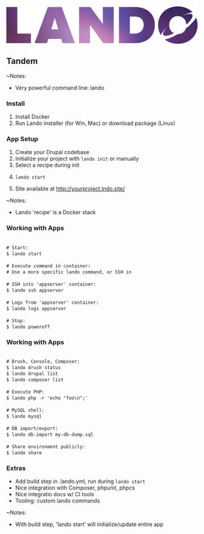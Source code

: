 ![Lando](slides/img/logo-lando.png)

## Tandem

~Notes:
* Very powerful command line: lando


### Install

1. Install Docker
1. Run Lando installer (for Win, Mac) or download package (Linux)


### App Setup

1. Create your Drupal codebase
1. Initialize your project with ```lando init``` or manually
1. Select a recipe during init
1. <pre><code class="bash" data-trim data-noescape>lando start</code></pre>
1. Site available at http://yourproject.lndo.site/

~Notes:
* Lando 'recipe' is a Docker stack


### Working with Apps

 <pre><code class="bash" data-trim data-noescape>
# Start:
$ lando start

# Execute command in container:
# Use a more specific lando command, or SSH in

# SSH into 'appserver' container:
$ lando ssh appserver

# Logs from 'appserver' container:
$ lando logs appserver

# Stop:
$ lando poweroff
</code></pre>


### Working with Apps

<pre><code class="bash" data-trim data-noescape>
# Drush, Console, Composer:
$ lando drush status
$ lando drupal list
$ lando composer list

# Execute PHP:
$ lando php -r 'echo "foo\n";'

# MySQL shell:
$ lando mysql

# DB import/export:
$ lando db-import my-db-dump.sql

# Share environment publicly:
$ lando share
</code></pre>


### Extras

* Add build step in .lando.yml, run during ```lando start```
* Nice integration with Composer, phpunit, phpcs 
* Nice integratio docs w/ CI tools
* Tooling: custom lando commands

~Notes:
* With build step, 'lando start' will initialize/update entire app
